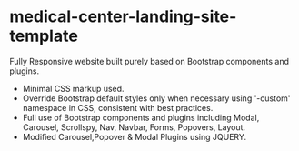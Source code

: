 # medical-center-landing-site-template
Fully Responsive website built purely based on Bootstrap components and plugins.
* Minimal CSS markup used.
* Override Bootstrap default styles only when necessary using '-custom' namespace in CSS, consistent with best practices.
* Full use of Bootstrap components and plugins including Modal, Carousel, Scrollspy, Nav, Navbar, Forms, Popovers, Layout.
* Modified Carousel,Popover & Modal Plugins using JQUERY.
